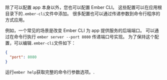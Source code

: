 除了可以配置 app 本身以外，您也可以配置 Ember CLI。 这些配置可以在应用根目录下的`.ember-cli`文件中添加。 很多配置也可以通过传递参数到命令行程序的方式应用。

例如，一个常见的场景是改变 Ember CLI 为 app 提供服务的后端端口。 可以通过在命令行执行 `ember server --port 8080` 传递端口号实现。 为了保持这个配置，可以编辑`.ember-cli`文件如下：

```json
{
  "port": 8080
}
```

运行`ember help`获取完整的命令行参数选项。.